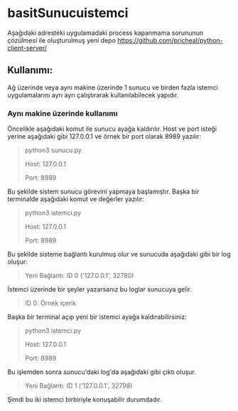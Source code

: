 # basitSunucuistemci

Aşağıdaki adresteki uygulamadaki process kapanmama sorununun çözülmesi ile oluşturulmuş yeni depo
https://github.com/pricheal/python-client-server/

## Kullanımı:

Ağ üzerinde veya aynı makine üzerinde 1 sunucu ve birden fazla istemci uygulamalarını ayrı ayrı çalıştırarak kullanılabilecek yapıdır.

### Aynı makine üzerinde kullanımı 

Öncelikle aşağıdaki komut ile sunucu ayağa kaldırılır. Host ve port isteği yerine aşağıdaki gibi 127.0.0.1 ve örnek bir port olarak 8989 yazılır:

> python3 sunucu.py
> 
> Host: 127.0.0.1
> 
> Port: 8989
 
Bu şekilde sistem sunucu görevini yapmaya başlamıştır. Başka bir terminalde aşağıdaki komut ve değerler yazılır:

> python3 istemci.py
> 
> Host: 127.0.0.1
> 
> Port: 8989

Bu şekilde sisteme bağlantı kurulmuş olur ve sunucuda aşağıdaki gibi bir log oluşur:

> Yeni Bağlantı: ID 0 ('127.0.0.1', 32780)

İstemci üzerinde bir şeyler yazarsanız bu loglar sunucuya gelir. 

> ID 0: Örnek içerik

Başka bir terminal açıp yeni bir istemci ayağa kaldırabilirsiniz:

> python3 istemci.py
> 
> Host: 127.0.0.1
> 
> Port: 8989

Bu işlemden sonra sunucu'daki log'da aşağıdaki gibi çıktı oluşur.

> Yeni Bağlantı: ID 1 ('127.0.0.1', 32798)

Şimdi bu iki istemci birbiriyle konuşabilir durumdadır.
